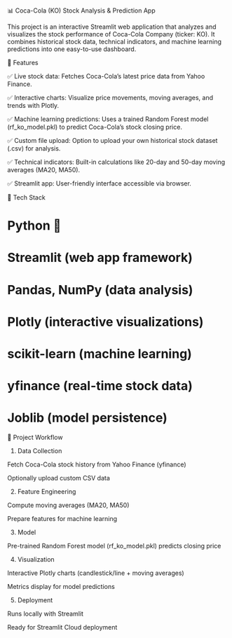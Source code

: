 📊 Coca-Cola (KO) Stock Analysis & Prediction App

This project is an interactive Streamlit web application that analyzes and visualizes the stock performance of Coca-Cola Company (ticker: KO). It combines historical stock data, technical indicators, and machine learning predictions into one easy-to-use dashboard.


🔹 Features

✅ Live stock data: Fetches Coca-Cola’s latest price data from Yahoo Finance.

✅ Interactive charts: Visualize price movements, moving averages, and trends with Plotly.

✅ Machine learning predictions: Uses a trained Random Forest model (rf_ko_model.pkl) to predict Coca-Cola’s stock closing price.

✅ Custom file upload: Option to upload your own historical stock dataset (.csv) for analysis.

✅ Technical indicators: Built-in calculations like 20-day and 50-day moving averages (MA20, MA50).

✅ Streamlit app: User-friendly interface accessible via browser.


🔹 Tech Stack

# Python 🐍

# Streamlit (web app framework)

# Pandas, NumPy (data analysis)

# Plotly (interactive visualizations)

# scikit-learn (machine learning)

# yfinance (real-time stock data)

# Joblib (model persistence)


🔹 Project Workflow

1) Data Collection

Fetch Coca-Cola stock history from Yahoo Finance (yfinance)

Optionally upload custom CSV data

2) Feature Engineering

Compute moving averages (MA20, MA50)

Prepare features for machine learning

3) Model

Pre-trained Random Forest model (rf_ko_model.pkl) predicts closing price

4) Visualization

Interactive Plotly charts (candlestick/line + moving averages)

Metrics display for model predictions

5) Deployment

Runs locally with Streamlit

Ready for Streamlit Cloud deployment
